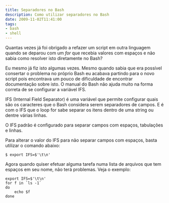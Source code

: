 ```yaml
---
title: Separadores no Bash
description: Como utilizar separadores no Bash
date: 2009-11-02T11:41:00
tags:
- bash
- shell
---
```


Quantas vezes já foi obrigado a refazer um script em outra linguagem quando se deparou com um _for_ que recebia valores 
com espaços e não sabia como resolver isto diretamente no Bash?

Eu mesmo já fiz isto algumas vezes. Mesmo quando sabia que era possível consertar o problema no próprio Bash eu acabava 
partindo para o novo script pois encontrava um pouco de dificuldade de encontrar documentação sobre isto. O manual do 
Bash não ajuda muito na forma correta de se configurar a variável IFS.

IFS (Internal Field Separator) é uma variável que permite configurar quais são os caracteres que o Bash considera serem 
separadores de campos. E é com o IFS que o loop for sabe separar os itens dentro de uma string ou dentre várias linhas.

O IFS padrão é configurado para separar campos com espaços, tabulações e linhas.

Para alterar o valor do IFS para não separar campos com espaços, basta utilizar o comando abaixo:

```
$ export IFS=$'\t\n'
```

Agora quando quiser efetuar alguma tarefa numa lista de arquivos que tem espaços em seu nome, não terá problemas. Veja 
o exemplo:

```
export IFS=$'\t\n'
for f in `ls -1`
do
    echo $f
done
```
